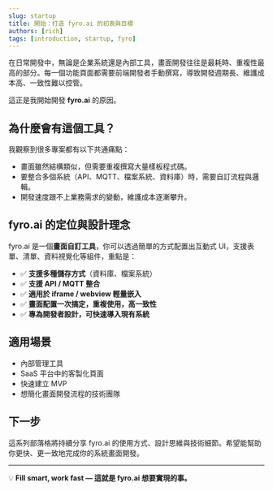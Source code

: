 ```yaml
---
slug: startup
title: 開始：打造 fyro.ai 的初衷與目標
authors: [rich]
tags: [introduction, startup, fyro]
---
```


在日常開發中，無論是企業系統還是內部工具，畫面開發往往是最耗時、重複性最高的部分。每一個功能頁面都需要前端開發者手動撰寫，導致開發週期長、維護成本高、一致性難以控管。

這正是我開始開發 **fyro.ai** 的原因。

## 為什麼會有這個工具？

我觀察到很多專案都有以下共通痛點：

- 畫面雖然結構類似，但需要重複撰寫大量樣板程式碼。
- 要整合多個系統（API、MQTT、檔案系統、資料庫）時，需要自訂流程與邏輯。
- 開發速度跟不上業務需求的變動，維護成本逐漸攀升。

## fyro.ai 的定位與設計理念

fyro.ai 是一個**畫面自訂工具**，你可以透過簡單的方式配置出互動式 UI，支援表單、清單、資料視覺化等組件，重點是：

- ✅ **支援多種儲存方式**（資料庫、檔案系統）
- ✅ **支援 API / MQTT 整合**
- ✅ **適用於 iframe / webview 輕量嵌入**
- ✅ **畫面配置一次搞定，重複使用，高一致性**
- ✅ **專為開發者設計，可快速導入現有系統**

## 適用場景

- 內部管理工具
- SaaS 平台中的客製化頁面
- 快速建立 MVP
- 想簡化畫面開發流程的技術團隊

## 下一步

這系列部落格將持續分享 fyro.ai 的使用方式、設計思維與技術細節。希望能幫助你更快、更一致地完成你的系統畫面開發。

---

💡 **Fill smart, work fast — 這就是 fyro.ai 想要實現的事。**
